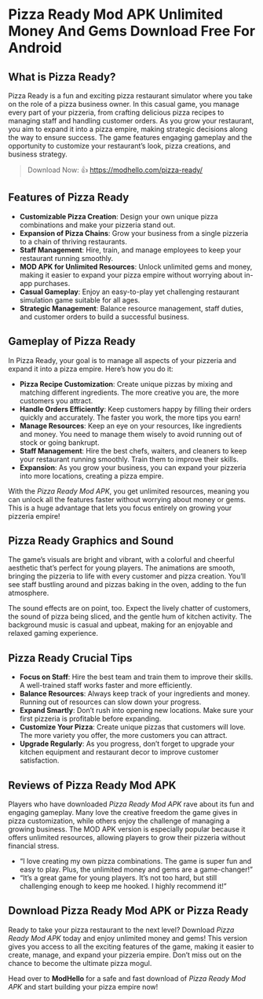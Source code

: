 # Pizza Ready Mod APK Unlimited Money And Gems Download Free For Android

## What is Pizza Ready?

Pizza Ready is a fun and exciting pizza restaurant simulator where you take on the role of a pizza business owner. In this casual game, you manage every part of your pizzeria, from crafting delicious pizza recipes to managing staff and handling customer orders. As you grow your restaurant, you aim to expand it into a pizza empire, making strategic decisions along the way to ensure success. The game features engaging gameplay and the opportunity to customize your restaurant’s look, pizza creations, and business strategy.

>Download Now: 👍 https://modhello.com/pizza-ready/

## Features of Pizza Ready

- **Customizable Pizza Creation**: Design your own unique pizza combinations and make your pizzeria stand out.
- **Expansion of Pizza Chains**: Grow your business from a single pizzeria to a chain of thriving restaurants.
- **Staff Management**: Hire, train, and manage employees to keep your restaurant running smoothly.
- **MOD APK for Unlimited Resources**: Unlock unlimited gems and money, making it easier to expand your pizza empire without worrying about in-app purchases.
- **Casual Gameplay**: Enjoy an easy-to-play yet challenging restaurant simulation game suitable for all ages.
- **Strategic Management**: Balance resource management, staff duties, and customer orders to build a successful business.

## Gameplay of Pizza Ready

In Pizza Ready, your goal is to manage all aspects of your pizzeria and expand it into a pizza empire. Here’s how you do it:

- **Pizza Recipe Customization**: Create unique pizzas by mixing and matching different ingredients. The more creative you are, the more customers you attract.
- **Handle Orders Efficiently**: Keep customers happy by filling their orders quickly and accurately. The faster you work, the more tips you earn!
- **Manage Resources**: Keep an eye on your resources, like ingredients and money. You need to manage them wisely to avoid running out of stock or going bankrupt.
- **Staff Management**: Hire the best chefs, waiters, and cleaners to keep your restaurant running smoothly. Train them to improve their skills.
- **Expansion**: As you grow your business, you can expand your pizzeria into more locations, creating a pizza empire.

With the *Pizza Ready Mod APK*, you get unlimited resources, meaning you can unlock all the features faster without worrying about money or gems. This is a huge advantage that lets you focus entirely on growing your pizzeria empire!

## Pizza Ready Graphics and Sound

The game’s visuals are bright and vibrant, with a colorful and cheerful aesthetic that’s perfect for young players. The animations are smooth, bringing the pizzeria to life with every customer and pizza creation. You’ll see staff bustling around and pizzas baking in the oven, adding to the fun atmosphere.

The sound effects are on point, too. Expect the lively chatter of customers, the sound of pizza being sliced, and the gentle hum of kitchen activity. The background music is casual and upbeat, making for an enjoyable and relaxed gaming experience.

## Pizza Ready Crucial Tips

- **Focus on Staff**: Hire the best team and train them to improve their skills. A well-trained staff works faster and more efficiently.
- **Balance Resources**: Always keep track of your ingredients and money. Running out of resources can slow down your progress.
- **Expand Smartly**: Don’t rush into opening new locations. Make sure your first pizzeria is profitable before expanding.
- **Customize Your Pizza**: Create unique pizzas that customers will love. The more variety you offer, the more customers you can attract.
- **Upgrade Regularly**: As you progress, don’t forget to upgrade your kitchen equipment and restaurant decor to improve customer satisfaction.

## Reviews of Pizza Ready Mod APK

Players who have downloaded *Pizza Ready Mod APK* rave about its fun and engaging gameplay. Many love the creative freedom the game gives in pizza customization, while others enjoy the challenge of managing a growing business. The MOD APK version is especially popular because it offers unlimited resources, allowing players to grow their pizzeria without financial stress.

- “I love creating my own pizza combinations. The game is super fun and easy to play. Plus, the unlimited money and gems are a game-changer!”
- “It’s a great game for young players. It’s not too hard, but still challenging enough to keep me hooked. I highly recommend it!”

## Download Pizza Ready Mod APK or Pizza Ready

Ready to take your pizza restaurant to the next level? Download *Pizza Ready Mod APK* today and enjoy unlimited money and gems! This version gives you access to all the exciting features of the game, making it easier to create, manage, and expand your pizzeria empire. Don’t miss out on the chance to become the ultimate pizza mogul.

Head over to **ModHello** for a safe and fast download of *Pizza Ready Mod APK* and start building your pizza empire now!
